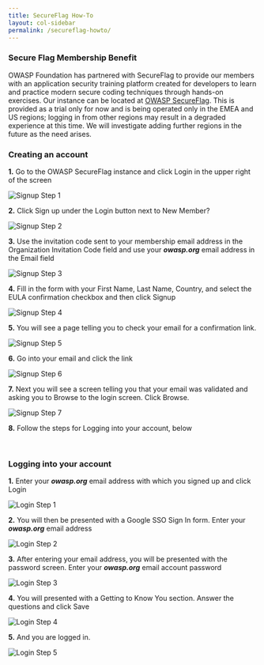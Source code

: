 ```yaml
---
title: SecureFlag How-To
layout: col-sidebar
permalink: /secureflag-howto/
---
```




### Secure Flag Membership Benefit 

OWASP Foundation has partnered with SecureFlag to provide our members with an application security training platform created for developers to learn and practice modern secure coding techniques through hands-on exercises.  Our instance can be located at [OWASP SecureFlag](https://secureflag.owasp.org/).  This is provided as a trial only for now and is being operated only in the EMEA and US regions; logging in from other regions may result in a degraded experience at this time.  We will investigate adding further regions in the future as the need arises.

### Creating an account

**1.** Go to the OWASP SecureFlag instance and click Login in the upper right of the screen

  ![Signup Step 1](/assets/images/secureflag/step01_signup.png)

**2.** Click Sign up under the Login button next to New Member?

  ![Signup Step 2](/assets/images/secureflag/step02_signup.png)

**3.** Use the invitation code sent to your membership email address in the Organization Invitation Code field and use your ***owasp.org*** email address in the Email field

  ![Signup Step 3](/assets/images/secureflag/step03_signup.png)

**4.** Fill in the form with your First Name, Last Name, Country, and select the EULA confirmation checkbox and then click Signup

  ![Signup Step 4](/assets/images/secureflag/step04_signup.png)

**5.** You will see a page telling you to check your email for a confirmation link.  

  ![Signup Step 5](/assets/images/secureflag/step05_signup.png)

**6.** Go into your email and click the link

  ![Signup Step 6](/assets/images/secureflag/step06_signup.png)

**7.** Next you will see a screen telling you that your email was validated and asking you to Browse to the login screen.  Click Browse.

  ![Signup Step 7](/assets/images/secureflag/step07_signup.png)

**8.** Follow the steps for Logging into your account, below

<br>

### Logging into your account

**1.** Enter your ***owasp.org*** email address with which you signed up and click Login

  ![Login Step 1](/assets/images/secureflag/step01_login.png)

**2.**  You will then be presented with a Google SSO Sign In form.  Enter your ***owasp.org*** email address
  
  ![Login Step 2](/assets/images/secureflag/step02_login.png)

**3.** After entering your email address, you will be presented with the password screen.  Enter your ***owasp.org*** email account password

  ![Login Step 3](/assets/images/secureflag/step03_login.png)

**4.** You will presented with a Getting to Know You section.  Answer the questions and click Save

  ![Login Step 4](/assets/images/secureflag/step04_login.png)

**5.** And you are logged in.  

  ![Login Step 5](/assets/images/secureflag/step05_login.png)

